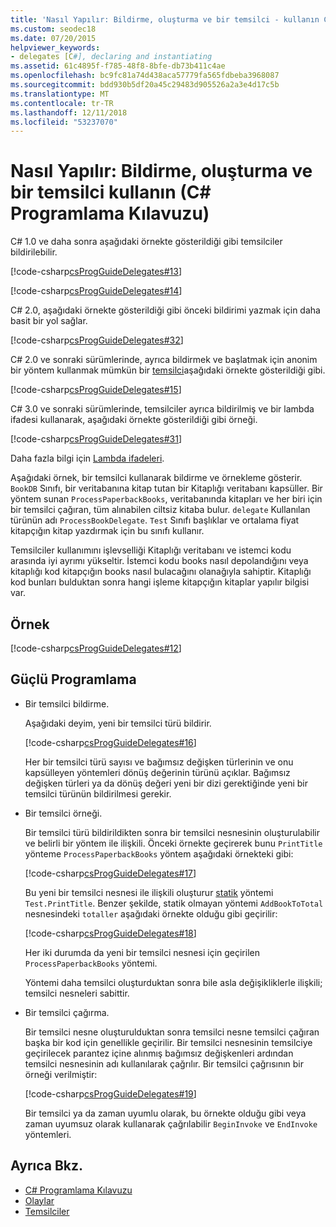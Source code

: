 ```yaml
---
title: 'Nasıl Yapılır: Bildirme, oluşturma ve bir temsilci - kullanın C# Programlama Kılavuzu'
ms.custom: seodec18
ms.date: 07/20/2015
helpviewer_keywords:
- delegates [C#], declaring and instantiating
ms.assetid: 61c4895f-f785-48f8-8bfe-db73b411c4ae
ms.openlocfilehash: bc9fc81a74d438aca57779fa565fdbeba3968087
ms.sourcegitcommit: bdd930b5df20a45c29483d905526a2a3e4d17c5b
ms.translationtype: MT
ms.contentlocale: tr-TR
ms.lasthandoff: 12/11/2018
ms.locfileid: "53237070"
---
```

# <a name="how-to-declare-instantiate-and-use-a-delegate-c-programming-guide"></a>Nasıl Yapılır: Bildirme, oluşturma ve bir temsilci kullanın (C# Programlama Kılavuzu)
C# 1.0 ve daha sonra aşağıdaki örnekte gösterildiği gibi temsilciler bildirilebilir.  
  
 [!code-csharp[csProgGuideDelegates#13](../../../csharp/programming-guide/delegates/codesnippet/CSharp/how-to-declare-instantiate-and-use-a-delegate_1.cs)]  
  
 [!code-csharp[csProgGuideDelegates#14](../../../csharp/programming-guide/delegates/codesnippet/CSharp/how-to-declare-instantiate-and-use-a-delegate_2.cs)]  
  
 C# 2.0, aşağıdaki örnekte gösterildiği gibi önceki bildirimi yazmak için daha basit bir yol sağlar.  
  
 [!code-csharp[csProgGuideDelegates#32](../../../csharp/programming-guide/delegates/codesnippet/CSharp/how-to-declare-instantiate-and-use-a-delegate_3.cs)]  
  
 C# 2.0 ve sonraki sürümlerinde, ayrıca bildirmek ve başlatmak için anonim bir yöntem kullanmak mümkün bir [temsilci](../../../csharp/language-reference/keywords/delegate.md)aşağıdaki örnekte gösterildiği gibi.  
  
 [!code-csharp[csProgGuideDelegates#15](../../../csharp/programming-guide/delegates/codesnippet/CSharp/how-to-declare-instantiate-and-use-a-delegate_4.cs)]  
  
 C# 3.0 ve sonraki sürümlerinde, temsilciler ayrıca bildirilmiş ve bir lambda ifadesi kullanarak, aşağıdaki örnekte gösterildiği gibi örneği.  
  
 [!code-csharp[csProgGuideDelegates#31](../../../csharp/programming-guide/delegates/codesnippet/CSharp/how-to-declare-instantiate-and-use-a-delegate_5.cs)]  
  
 Daha fazla bilgi için [Lambda ifadeleri](../../../csharp/programming-guide/statements-expressions-operators/lambda-expressions.md).  
  
 Aşağıdaki örnek, bir temsilci kullanarak bildirme ve örnekleme gösterir. `BookDB` Sınıfı, bir veritabanına kitap tutan bir Kitaplığı veritabanı kapsüller. Bir yöntem sunan `ProcessPaperbackBooks`, veritabanında kitapları ve her biri için bir temsilci çağıran, tüm alınabilen ciltsiz kitaba bulur. `delegate` Kullanılan türünün adı `ProcessBookDelegate`. `Test` Sınıfı başlıklar ve ortalama fiyat kitapçığın kitap yazdırmak için bu sınıfı kullanır.  
  
 Temsilciler kullanımını işlevselliği Kitaplığı veritabanı ve istemci kodu arasında iyi ayrımı yükseltir. İstemci kodu books nasıl depolandığını veya kitaplığı kod kitapçığın books nasıl bulacağını olanağıyla sahiptir. Kitaplığı kod bunları bulduktan sonra hangi işleme kitapçığın kitaplar yapılır bilgisi var.  
  
## <a name="example"></a>Örnek  
 [!code-csharp[csProgGuideDelegates#12](../../../csharp/programming-guide/delegates/codesnippet/CSharp/how-to-declare-instantiate-and-use-a-delegate_6.cs)]  
  
## <a name="robust-programming"></a>Güçlü Programlama  
  
-   Bir temsilci bildirme.  
  
     Aşağıdaki deyim, yeni bir temsilci türü bildirir.  
  
     [!code-csharp[csProgGuideDelegates#16](../../../csharp/programming-guide/delegates/codesnippet/CSharp/how-to-declare-instantiate-and-use-a-delegate_7.cs)]  
  
     Her bir temsilci türü sayısı ve bağımsız değişken türlerinin ve onu kapsülleyen yöntemleri dönüş değerinin türünü açıklar. Bağımsız değişken türleri ya da dönüş değeri yeni bir dizi gerektiğinde yeni bir temsilci türünün bildirilmesi gerekir.  
  
-   Bir temsilci örneği.  
  
     Bir temsilci türü bildirildikten sonra bir temsilci nesnesinin oluşturulabilir ve belirli bir yöntem ile ilişkili. Önceki örnekte geçirerek bunu `PrintTitle` yönteme `ProcessPaperbackBooks` yöntem aşağıdaki örnekteki gibi:  
  
     [!code-csharp[csProgGuideDelegates#17](../../../csharp/programming-guide/delegates/codesnippet/CSharp/how-to-declare-instantiate-and-use-a-delegate_8.cs)]  
  
     Bu yeni bir temsilci nesnesi ile ilişkili oluşturur [statik](../../../csharp/language-reference/keywords/static.md) yöntemi `Test.PrintTitle`. Benzer şekilde, statik olmayan yöntemi `AddBookToTotal` nesnesindeki `totaller` aşağıdaki örnekte olduğu gibi geçirilir:  
  
     [!code-csharp[csProgGuideDelegates#18](../../../csharp/programming-guide/delegates/codesnippet/CSharp/how-to-declare-instantiate-and-use-a-delegate_9.cs)]  
  
     Her iki durumda da yeni bir temsilci nesnesi için geçirilen `ProcessPaperbackBooks` yöntemi.  
  
     Yöntemi daha temsilci oluşturduktan sonra bile asla değişikliklerle ilişkili; temsilci nesneleri sabittir.  
  
-   Bir temsilci çağırma.  
  
     Bir temsilci nesne oluşturulduktan sonra temsilci nesne temsilci çağıran başka bir kod için genellikle geçirilir. Bir temsilci nesnesinin temsilciye geçirilecek parantez içine alınmış bağımsız değişkenleri ardından temsilci nesnesinin adı kullanılarak çağrılır. Bir temsilci çağrısının bir örneği verilmiştir:  
  
     [!code-csharp[csProgGuideDelegates#19](../../../csharp/programming-guide/delegates/codesnippet/CSharp/how-to-declare-instantiate-and-use-a-delegate_10.cs)]  
  
     Bir temsilci ya da zaman uyumlu olarak, bu örnekte olduğu gibi veya zaman uyumsuz olarak kullanarak çağrılabilir `BeginInvoke` ve `EndInvoke` yöntemleri.  
  
## <a name="see-also"></a>Ayrıca Bkz.

- [C# Programlama Kılavuzu](../../../csharp/programming-guide/index.md)  
- [Olaylar](../../../csharp/programming-guide/events/index.md)  
- [Temsilciler](../../../csharp/programming-guide/delegates/index.md)
